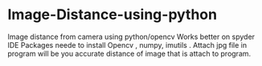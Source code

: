 # Image-Distance-using-python
Image distance from camera using python/opencv
Works better on spyder IDE 
Packages neede to install Opencv , numpy, imutils .
Attach jpg file in program will be you accurate distance of image that is attach to program.

